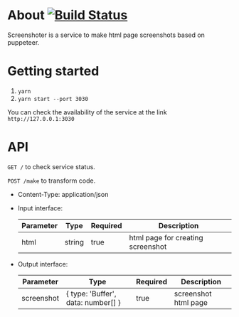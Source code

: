 # About [![Build Status](http://ci.smekalka.com/buildStatus/icon?job=ams.web-screenshoter)](http://ci.smekalka.com/view/AMS/job/ams.web-screenshoter/)

Screenshoter is a service to make html page screenshots based on puppeteer.

# Getting started

1. `yarn`
2. `yarn start --port 3030`

You can check the availability of the service at the link `http://127.0.0.1:3030`

# API

`GET /` to check service status.

`POST /make` to transform code. 

- Content-Type: application/json
- Input interface: 

    | Parameter | Type | Required | Description |
    | ------ | ------ | ------ | ------ |
    | html | string | true | html page for creating screenshot |

- Output interface:

    | Parameter | Type | Required | Description |
    | ------ | ------ | ------ | ------ |
    | screenshot | { type: 'Buffer', data: number[] } | true | screenshot html page |
